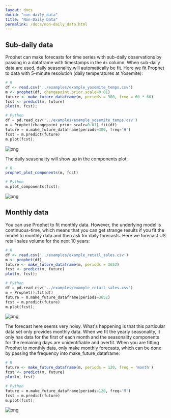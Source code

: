 ```yaml
---
layout: docs
docid: "non-daily_data"
title: "Non-Daily Data"
permalink: /docs/non-daily_data.html
---
```

## Sub-daily data

Prophet can make forecasts for time series with sub-daily observations by passing in a dataframe with timestamps in the `ds` column. When sub-daily data are used, daily seasonality will automatically be fit. Here we fit Prophet to data with 5-minute resolution (daily temperatures at Yosemite):

```R
# R
df <- read.csv('../examples/example_yosemite_temps.csv')
m <- prophet(df, changepoint.prior.scale=0.01)
future <- make_future_dataframe(m, periods = 300, freq = 60 * 60)
fcst <- predict(m, future)
plot(m, fcst);
```
```python
# Python
df = pd.read_csv('../examples/example_yosemite_temps.csv')
m = Prophet(changepoint_prior_scale=0.01).fit(df)
future = m.make_future_dataframe(periods=300, freq='H')
fcst = m.predict(future)
m.plot(fcst);
```
 
![png](/prophet/static/non-daily_data_files/non-daily_data_4_0.png) 


The daily seasonality will show up in the components plot:

```R
# R
prophet_plot_components(m, fcst)
```
```python
# Python
m.plot_components(fcst);
```
 
![png](/prophet/static/non-daily_data_files/non-daily_data_7_0.png) 


## Monthly data

You can use Prophet to fit monthly data. However, the underlying model is continuous-time, which means that you can get strange results if you fit the model to monthly data and then ask for daily forecasts. Here we forecast US retail sales volume for the next 10 years:

```R
# R
df <- read.csv('../examples/example_retail_sales.csv')
m <- prophet(df)
future <- make_future_dataframe(m, periods = 3652)
fcst <- predict(m, future)
plot(m, fcst);
```
```python
# Python
df = pd.read_csv('../examples/example_retail_sales.csv')
m = Prophet().fit(df)
future = m.make_future_dataframe(periods=3652)
fcst = m.predict(future)
m.plot(fcst);
```
 
![png](/prophet/static/non-daily_data_files/non-daily_data_10_0.png) 


The forecast here seems very noisy. What's happening is that this particular data set only provides monthly data. When we fit the yearly seasonality, it only has data for the first of each month and the seasonality components for the remaining days are unidentifiable and overfit. When you are fitting Prophet to monthly data, only make monthly forecasts, which can be done by passing the frequency into make_future_dataframe:

```R
# R
future <- make_future_dataframe(m, periods = 120, freq = 'month')
fcst <- predict(m, future)
plot(m, fcst)
```
```python
# Python
future = m.make_future_dataframe(periods=120, freq='M')
fcst = m.predict(future)
m.plot(fcst);
```
 
![png](/prophet/static/non-daily_data_files/non-daily_data_13_0.png) 


